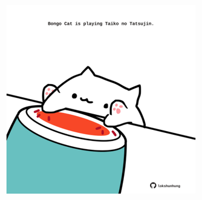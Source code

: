 <!-- built at 20/05/2022, 05:03:12 UTC -->
<p align="center">
  <img width="500" height="500" src="./ReadmeImage.svg">
</p>
